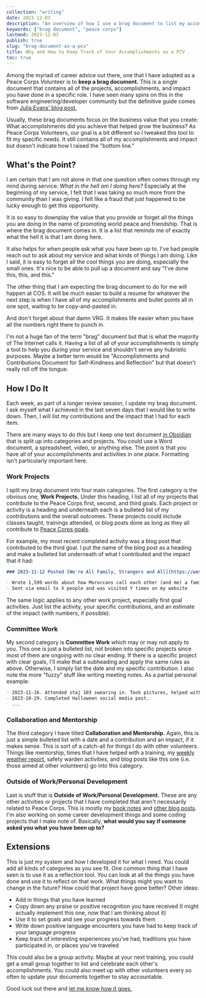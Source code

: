 ```yaml
---
collection: "writing"
date: 2023-12-03
description: "An overview of how I use a brag document to list my accomplishments as a Peace Corps Volunteer."
keywords: ["brag document", "peace corps"]
lastmod: 2023-12-03
publish: true
slug: "brag-document-as-a-pcv"
title: Why and How to Keep Track of Your Accomplishments as a PCV
toc: true
---
```


Among the myriad of career advice out there, one that I have adopted as a Peace Corps Volunteer is to **keep a brag document.** This is a single document that contains all of the projects, accomplishments, and impact you have done in a specific role. I have seen many spins on this in the software engineering/developer community but the definitive guide comes from [Julia Evans' blog post.](https://jvns.ca/blog/brag-documents/)

Usually, these brag documents focus on the business value that you create: What accomplishments did you achieve that helped grow the business? As Peace Corps Volunteers, our goal is a bit different so I tweaked this tool to fit my specific needs. It still contains all of my accomplishments and impact but doesn't indicate how I raised the "bottom line."

## What's the Point?

I am certain that I am not alone in that one question often comes through my mind during service: _What in the hell am I doing here?_ Especially at the beginning of my service, I felt that I was taking so much more from the community than I was giving. I felt like a fraud that just happened to be lucky enough to get this opportunity.

It is so easy to downplay the value that you provide or forget all the things you are doing in the name of promoting world peace and friendship. That is where the brag document comes in. It is a list that reminds me of exactly what the hell it is that I am doing here.

It also helps for when people ask what you have been up to. I've had people reach out to ask about my service and what kinds of things I am doing. Like I said, it is easy to forget all the cool things you are doing, especially the small ones. It's nice to be able to pull up a document and say "I've done this, this, and this."

The other thing that I am expecting the brag document to do for me will happen at COS. It will be much easier to build a resume for whatever the next step is when I have all of my accomplishments and bullet points all in one spot, waiting to be copy-and-pasted in.

And don't forget about that damn VRG. It makes life easier when you have all the numbers right there to punch in.

I'm not a huge fan of the term "brag" document but that is what the majority of The Internet calls it. Having a list of all of your accomplishments is simply a tool to help you during your service and shouldn't serve any hubristic purposes. Maybe a better term would be "Accomplishments and Contributions Document for Self-Kindness and Reflection" but that doesn't really roll off the tongue.

## How I Do It

Each week, as part of a longer review session, I update my brag document. I ask myself what I achieved in the last seven days that I would like to write down. Then, I will list my contributions and the impact that I had for each item.

There are many ways to do this but I keep one text document [in Obsidian](/writing/obsidian-pcv/) that is split up into categories and projects. You could use a Word document, a spreadsheet, video, or anything else. The point is that you have all of your accomplishments and activities in one place. Formatting isn't particularly important here.

### Work Projects

I split my brag document into four main categories. The first category is the obvious one, **Work Projects.** Under this heading, I list all of my projects that contribute to the Peace Corps first, second, and third goals. Each project or activity is a heading and underneath each is a bulleted list of my contributions and the overall outcomes. These projects could include classes taught, trainings attended, or blog posts done as long as they all contribute to [Peace Corps goals](https://www.peacecorps.gov/about/).

For example, my most recent completed activity was a blog post that contributed to the third goal. I put the name of the blog post as a heading and make a bulleted list underneath of what I contributed and the impact that it had:

```markdown
### 2023-11-12 Posted [We're All Family, Strangers and All](https://westleywinks.com/peace-corps/we-are-all-family/) blog post

- Wrote 1,599 words about how Moroccans call each other (and me) a family title
- Sent via email to X people and was visited Y times on my website
```

The same logic applies to any other work project, especially first goal activities. Just list the activity, your specific contributions, and an estimate of the impact (with numbers, if possible).

### Committee Work

My second category is **Committee Work** which may or may not apply to you. This one is just a bulleted list, not broken into specific projects since most of them are ongoing with no clear ending. If there is a specific project with clear goals, I'll make that a subheading and apply the same rules as above. Otherwise, I simply list the date and my specific contribution. I also note the more "fuzzy" stuff like writing meeting notes. As a partial personal example:

```markdown
- 2023-11-16. Attended staj 103 swearing in. Took pictures, helped with interviews, and took videos of the event.
- 2023-10-29. Completed Halloween social media post.
  ...
```

### Collaboration and Mentorship

The third category I have titled **Collaboration and Mentorship.** Again, this is just a simple bulleted list with a date and a contribution and an impact, if it makes sense. This is sort of a catch-all for things I do with other volunteers. Things like mentorship, times that I have helped with a training, my [weekly weather report](https://github.com/Westley-Winks/weather-reports), safety warden activities, and blog posts like this one (i.e. those aimed at other volunteers) go into this category.

### Outside of Work/Personal Development

Last is stuff that is **Outside of Work/Personal Development.** These are any other activities or projects that I have completed that aren't necessarily related to Peace Corps. This is mostly my [book notes](https://wwinks.com/books/) and [other blog posts](https://wwinks.com/writing/). I'm also working on some career development things and some coding projects that I make note of. Basically, **what would you say if someone asked you what you have been up to?**

## Extensions

This is just my system and how I developed it for what I need. You could add all kinds of categories as you see fit. One common thing that I have seen is to use it as a reflection tool. You can look at all the things you have done and use it to reflect on that work. What things might you want to change in the future? How could that project have gone better? Other ideas:

- Add in things that you have learned
- Copy down any praise or positive recognition you have received (I might actually implement this one, now that I am thinking about it)
- Use it to set goals and see your progress towards them
- Write down positive language encounters you have had to keep track of your language progress
- Keep track of interesting experiences you've had, traditions you have participated in, or places you've traveled

This could also be a group activity. Maybe at your next training, you could get a small group together to list and celebrate each other's accomplishments. You could also meet up with other volunteers every so often to update your documents together to stay accountable.

Good luck out there and [let me know how it goes.](https://wwinks.com/#contact)
